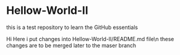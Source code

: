 # Hellow-World-II
this is a test repository to learn the GitHub essentials

Hi
Here i put changes into Hellow-World-II/README.md file\n
these changes are to be merged later to the maser branch
